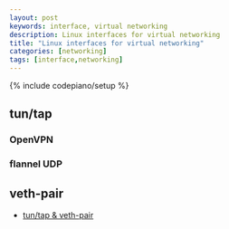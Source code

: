 ```yaml
---
layout: post
keywords: interface, virtual networking
description: Linux interfaces for virtual networking
title: "Linux interfaces for virtual networking"
categories: [networking]
tags: [interface,networking]
---
```

{% include codepiano/setup %}

## tun/tap

### OpenVPN

### flannel UDP

## veth-pair

* [tun/tap & veth-pair](https://www.sobyte.net/post/2022-07/cloud-native-virtual-networking/)